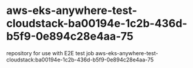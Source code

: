 # aws-eks-anywhere-test-cloudstack-ba00194e-1c2b-436d-b5f9-0e894c28e4aa-75
repository for use with E2E test job aws-eks-anywhere-test-cloudstack:ba00194e-1c2b-436d-b5f9-0e894c28e4aa-75
